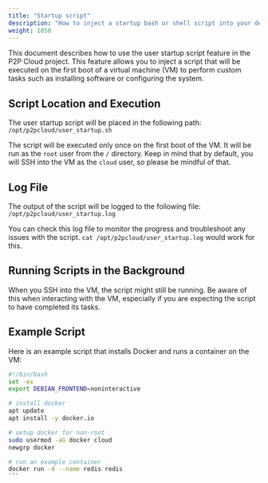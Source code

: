 ```yaml
---
title: "Startup script"
description: "How to inject a startup bash or shell script into your decentralized virtual machine"
weight: 1050
---
```


This document describes how to use the user startup script feature in the P2P Cloud project. This feature allows you to inject a script that will be executed on the first boot of a virtual machine (VM) to perform custom tasks such as installing software or configuring the system.

## Script Location and Execution

The user startup script will be placed in the following path: `/opt/p2pcloud/user_startup.sh`

The script will be executed only once on the first boot of the VM. It will be run as the `root` user from the `/` directory. Keep in mind that by default, you will SSH into the VM as the `cloud` user, so please be mindful of that.

## Log File

The output of the script will be logged to the following file: `/opt/p2pcloud/user_startup.log`

You can check this log file to monitor the progress and troubleshoot any issues with the script. `cat /opt/p2pcloud/user_startup.log` would work for this.

## Running Scripts in the Background

When you SSH into the VM, the script might still be running. Be aware of this when interacting with the VM, especially if you are expecting the script to have completed its tasks.

## Example Script

Here is an example script that installs Docker and runs a container on the VM:

``````bash
#!/bin/bash
set -ex
export DEBIAN_FRONTEND=noninteractive

# install docker
apt update
apt install -y docker.io

# setup docker for non-root
sudo usermod -aG docker cloud
newgrp docker

# run an example container
docker run -d --name redis redis
```